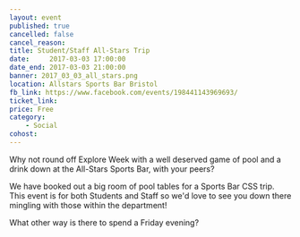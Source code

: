 ```yaml
---
layout: event
published: true
cancelled: false
cancel_reason:
title: Student/Staff All-Stars Trip
date:     2017-03-03 17:00:00
date_end: 2017-03-03 21:00:00
banner: 2017_03_03_all_stars.png
location: Allstars Sports Bar Bristol
fb_link: https://www.facebook.com/events/198441143969693/
ticket_link:
price: Free
category:
    - Social
cohost:
---
```


Why not round off Explore Week with a well deserved game of pool and a drink down at the All-Stars Sports Bar, with your peers?

We have booked out a big room of pool tables for a Sports Bar CSS trip. This event is for both Students and Staff so we'd love to see you down there mingling with those within the department!

What other way is there to spend a Friday evening?
